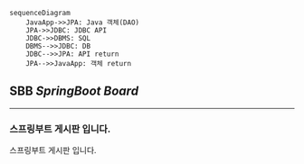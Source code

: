 ```mermaid
sequenceDiagram
    JavaApp->>JPA: Java 객체(DAO)
    JPA->>JDBC: JDBC API
    JDBC->>DBMS: SQL
    DBMS-->>JDBC: DB
    JDBC-->>JPA: API return
    JPA-->>JavaApp: 객체 return

```
SBB _SpringBoot Board_
-----------------------------
-----------------------------
### 스프링부트 게시판 입니다.
스프링부트 게시판 입니다.